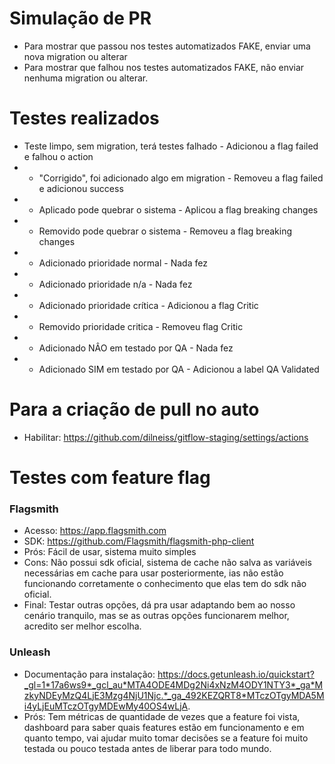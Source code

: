 # Simulação de PR
- Para mostrar que passou nos testes automatizados FAKE, enviar uma nova migration ou alterar
- Para mostrar que falhou nos testes automatizados FAKE, não enviar nenhuma migration ou alterar.

# Testes realizados
- Teste limpo, sem migration, terá testes falhado - Adicionou a flag failed e falhou o action
- - "Corrigido", foi adicionado algo em migration - Removeu a flag failed e adicionou success
- - Aplicado pode quebrar o sistema - Aplicou a flag breaking changes
- - Removido pode quebrar o sistema - Removeu a flag breaking changes
- - Adicionado prioridade normal - Nada fez
- - Adicionado prioridade n/a - Nada fez
- - Adicionado prioridade crítica - Adicionou a flag Critic
- - Removido prioridade critica - Removeu flag Critic
- - Adicionado NÂO em testado por QA - Nada fez
- - Adicionado SIM em testado por QA - Adicionou a label QA Validated


# Para a criação de pull no auto
- Habilitar: https://github.com/dilneiss/gitflow-staging/settings/actions

# Testes com feature flag
### Flagsmith
- Acesso: https://app.flagsmith.com
- SDK: https://github.com/Flagsmith/flagsmith-php-client
- Prós: Fácil de usar, sistema muito simples
- Cons: Não possui sdk oficial, sistema de cache não salva as variáveis necessárias em cache para usar posteriormente, 
ias não estão funcionando corretamente o conhecimento que elas tem do sdk não oficial.
- Final: Testar outras opções, dá pra usar adaptando bem ao nosso cenário tranquilo, mas se as outras opções
funcionarem melhor, acredito ser melhor escolha.

### Unleash
- Documentação para instalação: https://docs.getunleash.io/quickstart?_gl=1*17a6ws9*_gcl_au*MTA4ODE4MDg2Ni4xNzM4ODY1NTY3*_ga*MzkyNDEyMzQ4LjE3Mzg4NjU1Njc.*_ga_492KEZQRT8*MTczOTgyMDA5Mi4yLjEuMTczOTgyMDEwMy40OS4wLjA.
- Prós: Tem métricas de quantidade de vezes que a feature foi vista, dashboard para saber quais features estão em funcionamento e em quanto tempo,
vai ajudar muito tomar decisões se a feature foi muito testada ou pouco testada antes de liberar para todo mundo.